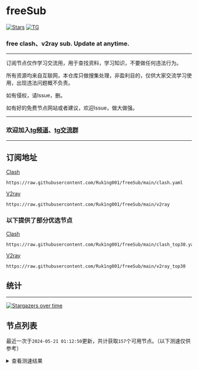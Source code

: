 # freeSub
[![Stars](https://img.shields.io/github/stars/Ruk1ng001/freeSub)](https://github.com/Ruk1ng001/freeSub/stargazers)
[![TG](https://img.shields.io/badge/Telegram-gray?logo=Telegram)](https://t.me/Ruk1ng001)
### free clash、v2ray sub. Update at anytime.

---

订阅节点仅作学习交流用，用于查找资料，学习知识，不要做任何违法行为。

所有资源均来自互联网，本仓库只做搜集处理，非盈利目的，仅供大家交流学习使用，出现违法问题概不负责。

如有侵权，请Issue，删。

如有好的免费节点网站或者建议，欢迎Issue，做大做强。

---

### 欢迎加入[tg频道](https://t.me/Ruk1ng001)、[tg交流群](https://t.me/+-e-b04EE5Cw2NmU1)

---

## 订阅地址
[Clash](https://raw.githubusercontent.com/Ruk1ng001/freeSub/main/clash.yaml)
```
https://raw.githubusercontent.com/Ruk1ng001/freeSub/main/clash.yaml
```
[V2ray](https://raw.githubusercontent.com/Ruk1ng001/freeSub/main/v2ray)
```
https://raw.githubusercontent.com/Ruk1ng001/freeSub/main/v2ray
```
### 以下提供了部分优选节点

[Clash](https://raw.githubusercontent.com/Ruk1ng001/freeSub/main/clash_top30.yaml)
```
https://raw.githubusercontent.com/Ruk1ng001/freeSub/main/clash_top30.yaml
```
[V2ray](https://raw.githubusercontent.com/Ruk1ng001/freeSub/main/v2ray_top30)
```
https://raw.githubusercontent.com/Ruk1ng001/freeSub/main/v2ray_top30
```

## 统计

---

[![Stargazers over time](https://starchart.cc/Ruk1ng001/freeSub.svg)](https://starchart.cc/Ruk1ng001/freeSub)

## 节点列表

最近一次于`2024-05-21 01:12:50`更新，共计获取`157`个可用节点。（以下测速仅供参考）

<details> <summary>查看测速结果</summary>

| 序号 | 节点 | 带宽 | 延迟 |
|:--:|:--:|:--:|:--:|
 | 1 | github.com/Ruk1ng001_2690750277 | 1.49MB/s | 405.00ms |
 | 2 | github.com/Ruk1ng001_3756248972 | 1.36MB/s | 531.00ms |
 | 3 | github.com/Ruk1ng001_1591658842 | 1.27MB/s | 406.00ms |
 | 4 | github.com/Ruk1ng001_2522122965 | 1.24MB/s | 408.00ms |
 | 5 | github.com/Ruk1ng001_3293006801 | 965.12KB/s | 731.00ms |
 | 6 | github.com/Ruk1ng001_3907987010 | 883.04KB/s | 726.00ms |
 | 7 | github.com/Ruk1ng001_3194308421 | 829.35KB/s | 657.00ms |
 | 8 | github.com/Ruk1ng001_3564040109 | 822.00KB/s | 655.00ms |
 | 9 | github.com/Ruk1ng001_1455062586 | 768.04KB/s | 748.00ms |
 | 10 | github.com/Ruk1ng001_1490566360 | 731.16KB/s | 760.00ms |
 | 11 | github.com/Ruk1ng001_796916901 | 720.17KB/s | 751.00ms |
 | 12 | github.com/Ruk1ng001_2013146544 | 695.89KB/s | 802.00ms |
 | 13 | github.com/Ruk1ng001_1108544810 | 689.62KB/s | 785.00ms |
 | 14 | github.com/Ruk1ng001_34491053 | 677.20KB/s | 813.00ms |
 | 15 | github.com/Ruk1ng001_3934250345 | 666.93KB/s | 831.00ms |
 | 16 | github.com/Ruk1ng001_1708283347 | 642.79KB/s | 643.00ms |
 | 17 | github.com/Ruk1ng001_636729073 | 641.84KB/s | 507.00ms |
 | 18 | github.com/Ruk1ng001_2570514838 | 637.51KB/s | 869.00ms |
 | 19 | github.com/Ruk1ng001_2085644157 | 636.00KB/s | 896.00ms |
 | 20 | github.com/Ruk1ng001_1034331182 | 634.38KB/s | 1209.00ms |
 | 21 | github.com/Ruk1ng001_2279593911 | 631.78KB/s | 905.00ms |
 | 22 | github.com/Ruk1ng001_2558403885 | 629.51KB/s | 884.00ms |
 | 23 | github.com/Ruk1ng001_3916349500 | 617.99KB/s | 943.00ms |
 | 24 | github.com/Ruk1ng001_628343702 | 613.33KB/s | 609.00ms |
 | 25 | github.com/Ruk1ng001_2054894954 | 612.09KB/s | 1244.00ms |
 | 26 | github.com/Ruk1ng001_2004102139 | 611.02KB/s | 834.00ms |
 | 27 | github.com/Ruk1ng001_2829551201 | 608.66KB/s | 932.00ms |
 | 28 | github.com/Ruk1ng001_1472351678 | 607.36KB/s | 1234.00ms |
 | 29 | github.com/Ruk1ng001_2194615537 | 605.11KB/s | 1246.00ms |
 | 30 | github.com/Ruk1ng001_459534470 | 589.55KB/s | 1289.00ms |
 | 31 | github.com/Ruk1ng001_2308501734 | 581.06KB/s | 1292.00ms |
 | 32 | github.com/Ruk1ng001_677993307 | 576.44KB/s | 894.00ms |
 | 33 | github.com/Ruk1ng001_1938509145 | 551.83KB/s | 918.00ms |
 | 34 | github.com/Ruk1ng001_2786507262 | 517.02KB/s | 916.00ms |
 | 35 | github.com/Ruk1ng001_2247432496 | 516.94KB/s | 1240.00ms |
 | 36 | github.com/Ruk1ng001_2070134522 | 507.45KB/s | 998.00ms |
 | 37 | github.com/Ruk1ng001_856347142 | 503.01KB/s | 1411.00ms |
 | 38 | github.com/Ruk1ng001_1964030541 | 496.72KB/s | 1095.00ms |
 | 39 | github.com/Ruk1ng001_3512339218 | 496.70KB/s | 1024.00ms |
 | 40 | github.com/Ruk1ng001_3015008055 | 495.09KB/s | 981.00ms |
 | 41 | github.com/Ruk1ng001_1238702783 | 487.83KB/s | 1539.00ms |
 | 42 | github.com/Ruk1ng001_3969388361 | 486.50KB/s | 900.00ms |
 | 43 | github.com/Ruk1ng001_823365205 | 463.65KB/s | 592.00ms |
 | 44 | github.com/Ruk1ng001_1397889987 | 458.76KB/s | 1601.00ms |
 | 45 | github.com/Ruk1ng001_4225185103 | 451.03KB/s | 1046.00ms |
 | 46 | github.com/Ruk1ng001_2986819677 | 432.62KB/s | 1269.00ms |
 | 47 | github.com/Ruk1ng001_805306763 | 426.00KB/s | 1513.00ms |
 | 48 | github.com/Ruk1ng001_1072040120 | 421.08KB/s | 1181.00ms |
 | 49 | github.com/Ruk1ng001_3617853271 | 399.18KB/s | 936.00ms |
 | 50 | github.com/Ruk1ng001_458165570 | 378.75KB/s | 1281.00ms |
 | 51 | github.com/Ruk1ng001_3212328957 | 362.16KB/s | 1799.00ms |
 | 52 | github.com/Ruk1ng001_184998897 | 360.76KB/s | 1971.00ms |
 | 53 | github.com/Ruk1ng001_2788918013 | 359.34KB/s | 1945.00ms |
 | 54 | github.com/Ruk1ng001_4247945564 | 355.72KB/s | 1028.00ms |
 | 55 | github.com/Ruk1ng001_44098467 | 353.73KB/s | 1134.00ms |
 | 56 | github.com/Ruk1ng001_3115135129 | 353.37KB/s | 1750.00ms |
 | 57 | github.com/Ruk1ng001_3549260583 | 343.43KB/s | 1767.00ms |
 | 58 | github.com/Ruk1ng001_368365411 | 329.97KB/s | 2077.00ms |
 | 59 | github.com/Ruk1ng001_1184005405 | 329.07KB/s | 1744.00ms |
 | 60 | github.com/Ruk1ng001_3718927122 | 325.88KB/s | 1266.00ms |
 | 61 | github.com/Ruk1ng001_2183745117 | 324.38KB/s | 1692.00ms |
 | 62 | github.com/Ruk1ng001_2386156489 | 316.39KB/s | 1345.00ms |
 | 63 | github.com/Ruk1ng001_1616468470 | 315.69KB/s | 1239.00ms |
 | 64 | github.com/Ruk1ng001_3007123315 | 312.72KB/s | 1821.00ms |
 | 65 | github.com/Ruk1ng001_1170082256 | 307.34KB/s | 2227.00ms |
 | 66 | github.com/Ruk1ng001_961392496 | 307.08KB/s | 2313.00ms |
 | 67 | github.com/Ruk1ng001_1063657475 | 298.45KB/s | 739.00ms |
 | 68 | github.com/Ruk1ng001_3880606426 | 298.13KB/s | 333.00ms |
 | 69 | github.com/Ruk1ng001_1132634313 | 297.76KB/s | 857.00ms |
 | 70 | github.com/Ruk1ng001_3888842695 | 297.64KB/s | 1472.00ms |
 | 71 | github.com/Ruk1ng001_536822818 | 289.11KB/s | 1550.00ms |
 | 72 | github.com/Ruk1ng001_1404508037 | 284.22KB/s | 1808.00ms |
 | 73 | github.com/Ruk1ng001_3889678921 | 277.97KB/s | 2451.00ms |
 | 74 | github.com/Ruk1ng001_2218194186 | 275.55KB/s | 2157.00ms |
 | 75 | github.com/Ruk1ng001_1295306959 | 267.96KB/s | 2143.00ms |
 | 76 | github.com/Ruk1ng001_1810107631 | 255.58KB/s | 630.00ms |
 | 77 | github.com/Ruk1ng001_3900170868 | 255.03KB/s | 2121.00ms |
 | 78 | github.com/Ruk1ng001_1788757087 | 254.75KB/s | 568.00ms |
 | 79 | github.com/Ruk1ng001_118942455 | 254.12KB/s | 621.00ms |
 | 80 | github.com/Ruk1ng001_1907252038 | 253.99KB/s | 670.00ms |
 | 81 | github.com/Ruk1ng001_194184434 | 251.97KB/s | 937.00ms |
 | 82 | github.com/Ruk1ng001_4002426314 | 225.67KB/s | 1418.00ms |
 | 83 | github.com/Ruk1ng001_2725052174 | 222.15KB/s | 943.00ms |
 | 84 | github.com/Ruk1ng001_661344923 | 212.49KB/s | 1057.00ms |
 | 85 | github.com/Ruk1ng001_2294521039 | 212.45KB/s | 1068.00ms |
 | 86 | github.com/Ruk1ng001_1482933334 | 212.27KB/s | 1636.00ms |
 | 87 | github.com/Ruk1ng001_2686558329 | 212.10KB/s | 805.00ms |
 | 88 | github.com/Ruk1ng001_3289341319 | 212.02KB/s | 738.00ms |
 | 89 | github.com/Ruk1ng001_2576067023 | 211.31KB/s | 1488.00ms |
 | 90 | github.com/Ruk1ng001_2885853846 | 195.91KB/s | 1522.00ms |
 | 91 | github.com/Ruk1ng001_1064217086 | 193.15KB/s | 1952.00ms |
 | 92 | github.com/Ruk1ng001_3557028703 | 184.71KB/s | 1430.00ms |
 | 93 | github.com/Ruk1ng001_185289708 | 180.78KB/s | 2050.00ms |
 | 94 | github.com/Ruk1ng001_1949834308 | 179.36KB/s | 1888.00ms |
 | 95 | github.com/Ruk1ng001_3927315096 | 172.08KB/s | 2648.00ms |
 | 96 | github.com/Ruk1ng001_436660577 | 171.47KB/s | 878.00ms |
 | 97 | github.com/Ruk1ng001_737807984 | 170.35KB/s | 478.00ms |
 | 98 | github.com/Ruk1ng001_3690732186 | 170.24KB/s | 719.00ms |
 | 99 | github.com/Ruk1ng001_3321698845 | 170.01KB/s | 711.00ms |
 | 100 | github.com/Ruk1ng001_1547493110 | 167.89KB/s | 495.00ms |
 | 101 | github.com/Ruk1ng001_1673641397 | 167.44KB/s | 1482.00ms |
 | 102 | github.com/Ruk1ng001_39863998 | 165.67KB/s | 725.00ms |
 | 103 | github.com/Ruk1ng001_2547079726 | 153.82KB/s | 934.00ms |
 | 104 | github.com/Ruk1ng001_2997387401 | 144.90KB/s | 2437.00ms |
 | 105 | github.com/Ruk1ng001_3970925062 | 140.37KB/s | 1754.00ms |
 | 106 | github.com/Ruk1ng001_2560504633 | 138.69KB/s | 1276.00ms |
 | 107 | github.com/Ruk1ng001_1756145984 | 136.94KB/s | 781.00ms |
 | 108 | github.com/Ruk1ng001_39864713 | 129.56KB/s | 1295.00ms |
 | 109 | github.com/Ruk1ng001_1422081840 | 127.55KB/s | 775.00ms |
 | 110 | github.com/Ruk1ng001_3460324674 | 127.39KB/s | 332.00ms |
 | 111 | github.com/Ruk1ng001_738482068 | 127.37KB/s | 326.00ms |
 | 112 | github.com/Ruk1ng001_1388672434 | 127.33KB/s | 658.00ms |
 | 113 | github.com/Ruk1ng001_2678214959 | 122.81KB/s | 1344.00ms |
 | 114 | github.com/Ruk1ng001_711096051 | 121.29KB/s | 1230.00ms |
 | 115 | github.com/Ruk1ng001_2744246456 | 118.49KB/s | 1488.00ms |
 | 116 | github.com/Ruk1ng001_3372547913 | 116.52KB/s | 1515.00ms |
 | 117 | github.com/Ruk1ng001_1126910244 | 115.08KB/s | 1289.00ms |
 | 118 | github.com/Ruk1ng001_3308827420 | 114.41KB/s | 1935.00ms |
 | 119 | github.com/Ruk1ng001_1551530121 | 112.49KB/s | 1287.00ms |
 | 120 | github.com/Ruk1ng001_3749175554 | 111.12KB/s | 1371.00ms |
 | 121 | github.com/Ruk1ng001_1151839670 | 110.07KB/s | 817.00ms |
 | 122 | github.com/Ruk1ng001_4202677164 | 106.56KB/s | 1730.00ms |
 | 123 | github.com/Ruk1ng001_1091569262 | 106.36KB/s | 1382.00ms |
 | 124 | github.com/Ruk1ng001_1370193001 | 103.52KB/s | 1627.00ms |
 | 125 | github.com/Ruk1ng001_1542644257 | 100.47KB/s | 1382.00ms |
 | 126 | github.com/Ruk1ng001_3622565782 | 94.79KB/s | 1604.00ms |
 | 127 | github.com/Ruk1ng001_2822955067 | 92.51KB/s | 2701.00ms |
 | 128 | github.com/Ruk1ng001_3607103000 | 91.35KB/s | 1949.00ms |
 | 129 | github.com/Ruk1ng001_1443729558 | 90.69KB/s | 1244.00ms |
 | 130 | github.com/Ruk1ng001_321207043 | 83.48KB/s | 1602.00ms |
 | 131 | github.com/Ruk1ng001_1092046360 | 82.94KB/s | 1769.00ms |
 | 132 | github.com/Ruk1ng001_2620033493 | 80.84KB/s | 1586.00ms |
 | 133 | github.com/Ruk1ng001_74991844 | 74.54KB/s | 1102.00ms |
 | 134 | github.com/Ruk1ng001_4221750867 | 68.23KB/s | 1563.00ms |
 | 135 | github.com/Ruk1ng001_24015290 | 66.23KB/s | 1225.00ms |
 | 136 | github.com/Ruk1ng001_1159366513 | 66.04KB/s | 1389.00ms |
 | 137 | github.com/Ruk1ng001_3418298641 | 64.29KB/s | 1249.00ms |
 | 138 | github.com/Ruk1ng001_1302227927 | 63.42KB/s | 817.00ms |
 | 139 | github.com/Ruk1ng001_2172465582 | 63.08KB/s | 1731.00ms |
 | 140 | github.com/Ruk1ng001_1308962382 | 61.89KB/s | 1824.00ms |
 | 141 | github.com/Ruk1ng001_2617501041 | 61.70KB/s | 1042.00ms |
 | 142 | github.com/Ruk1ng001_4125802957 | 58.11KB/s | 1284.00ms |
 | 143 | github.com/Ruk1ng001_2578079542 | 54.85KB/s | 623.00ms |
 | 144 | github.com/Ruk1ng001_1676283943 | 53.54KB/s | 1830.00ms |
 | 145 | github.com/Ruk1ng001_2479152281 | 52.46KB/s | 2539.00ms |
 | 146 |  | N/A | N/A |
 | 147 |  | N/A | N/A |
 | 148 |  | N/A | N/A |
 | 149 |  | N/A | N/A |
 | 150 |  | N/A | N/A |
 | 151 |  | N/A | N/A |
 | 152 |  | N/A | N/A |
 | 153 |  | N/A | N/A |
 | 154 |  | N/A | N/A |
 | 155 |  | N/A | N/A |
 | 156 |  | N/A | N/A |
 | 157 |  | N/A | N/A |


</details>